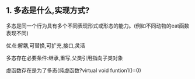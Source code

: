 ## 1. 多态是什么,实现方式?
多态是同一个行为具有多个不同表现形式或形态的能力。(例如不同动物的eat函数表现不同)

优点:解耦,可替换,可扩充,接口,灵活

多态存在必要条件:继承,重写,父类引用指向子类对象

虚函数存在是为了多态(纯虚函数?virtual void funtion1()=0)



